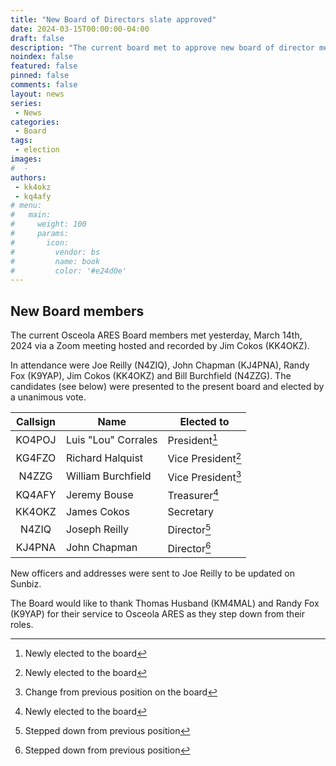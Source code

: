 ```yaml
---
title: "New Board of Directors slate approved"
date: 2024-03-15T00:00:00-04:00
draft: false
description: "The current board met to approve new board of director members."
noindex: false
featured: false
pinned: false
comments: false
layout: news
series:
 - News
categories:
 - Board
tags:
 - election
images:
#  - 
authors:
 - kk4okz
 - kq4afy
# menu:
#   main:
#     weight: 100
#     params:
#       icon:
#         vendor: bs
#         name: book
#         color: '#e24d0e'
---
```


## New Board members

The current Osceola ARES Board members met yesterday, March 14th, 2024 via a Zoom meeting hosted and recorded by Jim Cokos (KK4OKZ).

In attendance were Joe Reilly (N4ZIQ), John Chapman (KJ4PNA), Randy Fox (K9YAP), Jim Cokos (KK4OKZ) and Bill Burchfield (N4ZZG). The candidates (see below) were presented to the present board and elected by a unanimous vote.

| Callsign | Name               | Elected to         |
|:----------:|--------------------|--------------------|
| KO4POJ   | Luis "Lou" Corrales      | President[^1]      |
| KG4FZO   | Richard Halquist   | Vice President[^1] |
| N4ZZG    | William Burchfield | Vice President[^2] |
| KQ4AFY   | Jeremy Bouse       | Treasurer[^1]      |
| KK4OKZ   | James Cokos        | Secretary          |
| N4ZIQ    | Joseph Reilly      | Director[^3]       |
| KJ4PNA   | John Chapman       | Director[^3]       |

New officers and addresses were sent to Joe Reilly to be updated on Sunbiz.

The Board would like to thank Thomas Husband (KM4MAL) and Randy Fox (K9YAP) for their service to Osceola ARES as they
step down from their roles.

[^1]: Newly elected to the board
[^2]: Change from previous position on the board
[^3]: Stepped down from previous position
